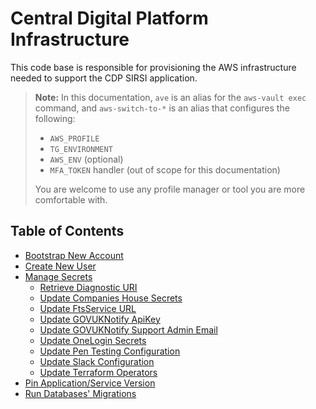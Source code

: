 # Central Digital Platform Infrastructure

This code base is responsible for provisioning the AWS infrastructure needed to support the CDP SIRSI application.

> **Note:** In this documentation, `ave` is an alias for the `aws-vault exec` command, and `aws-switch-to-*` is an alias that configures the following:
> - `AWS_PROFILE`
> - `TG_ENVIRONMENT`
> - `AWS_ENV` (optional)
> - `MFA_TOKEN` handler (out of scope for this documentation)
>
> You are welcome to use any profile manager or tool you are more comfortable with.

## Table of Contents
- [Bootstrap New Account](./docs/bootstap-new-account.md)
- [Create New User](./docs/bootstap-new-account.md#create-new-users)
- [Manage Secrets](./docs/manage-secrets.md)
   - [Retrieve Diagnostic URI](./docs/manage-secrets.md#retrieve-diagnostic-uri)
   - [Update Companies House Secrets](./docs/manage-secrets.md#update-companies-house-secrets)
   - [Update FtsService URL](./docs/manage-secrets.md#update-ftsservice-url)
   - [Update GOVUKNotify ApiKey](./docs/manage-secrets.md#update-govuknotify-apikey)
   - [Update GOVUKNotify Support Admin Email](./docs/manage-secrets.md#update-govuknotify-support-admin-email)
   - [Update OneLogin Secrets](./docs/manage-secrets.md#update-onelogin-secrets)
   - [Update Pen Testing Configuration](./docs/manage-secrets.md#update-pen-testing-configuration)
   - [Update Slack Configuration](./docs/manage-secrets.md#update-slack-configuration)
   - [Update Terraform Operators](./docs/manage-secrets.md#update-terraform-operators)
- [Pin Application/Service Version](./docs/bootstap-new-account.md#pin-applicationservice-version)
- [Run Databases' Migrations](./docs/bootstap-new-account.md#run-databases-migrations)
